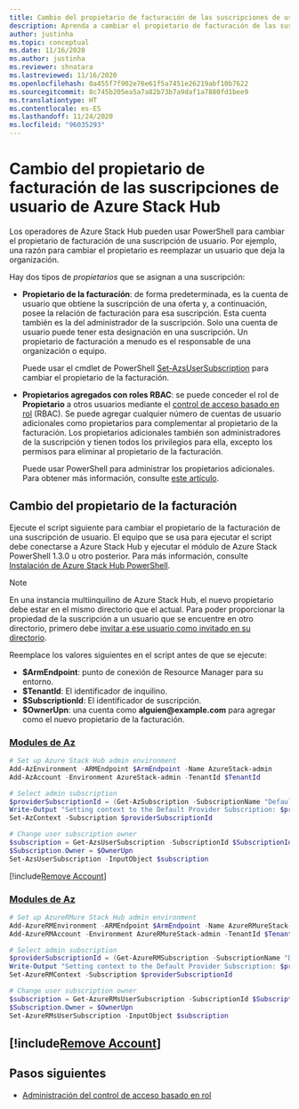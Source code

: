 ```yaml
---
title: Cambio del propietario de facturación de las suscripciones de usuario de Azure Stack Hub
description: Aprenda a cambiar el propietario de facturación de las suscripciones de usuario de Azure Stack Hub.
author: justinha
ms.topic: conceptual
ms.date: 11/16/2020
ms.author: justinha
ms.reviewer: shnatara
ms.lastreviewed: 11/16/2020
ms.openlocfilehash: 0a455f7f902e76e61f5a7451e26219abf10b7622
ms.sourcegitcommit: 8c745b205ea5a7a82b73b7a9daf1a7880fd1bee9
ms.translationtype: HT
ms.contentlocale: es-ES
ms.lasthandoff: 11/24/2020
ms.locfileid: "96035293"
---
```

# <a name="change-the-billing-owner-for-an-azure-stack-hub-user-subscription"></a>Cambio del propietario de facturación de las suscripciones de usuario de Azure Stack Hub

Los operadores de Azure Stack Hub pueden usar PowerShell para cambiar el propietario de facturación de una suscripción de usuario. Por ejemplo, una razón para cambiar el propietario es reemplazar un usuario que deja la organización.

Hay dos tipos de *propietarios* que se asignan a una suscripción:

- **Propietario de la facturación**: de forma predeterminada, es la cuenta de usuario que obtiene la suscripción de una oferta y, a continuación, posee la relación de facturación para esa suscripción. Esta cuenta también es la del administrador de la suscripción. Solo una cuenta de usuario puede tener esta designación en una suscripción. Un propietario de facturación a menudo es el responsable de una organización o equipo.

  Puede usar el cmdlet de PowerShell [Set-AzsUserSubscription](/powershell/module/azs.subscriptions.admin/set-azsusersubscription) para cambiar el propietario de la facturación.  

- **Propietarios agregados con roles RBAC**: se puede conceder el rol de **Propietario** a otros usuarios mediante el [control de acceso basado en rol](azure-stack-manage-permissions.md) (RBAC). Se puede agregar cualquier número de cuentas de usuario adicionales como propietarios para complementar al propietario de la facturación. Los propietarios adicionales también son administradores de la suscripción y tienen todos los privilegios para ella, excepto los permisos para eliminar al propietario de la facturación.

  Puede usar PowerShell para administrar los propietarios adicionales. Para obtener más información, consulte [este artículo](/azure/role-based-access-control/role-assignments-powershell).

## <a name="change-the-billing-owner"></a>Cambio del propietario de la facturación

Ejecute el script siguiente para cambiar el propietario de la facturación de una suscripción de usuario. El equipo que se usa para ejecutar el script debe conectarse a Azure Stack Hub y ejecutar el módulo de Azure Stack PowerShell 1.3.0 u otro posterior. Para más información, consulte [Instalación de Azure Stack Hub PowerShell](powershell-install-az-module.md).

>[!NOTE]
>En una instancia multiinquilino de Azure Stack Hub, el nuevo propietario debe estar en el mismo directorio que el actual. Para poder proporcionar la propiedad de la suscripción a un usuario que se encuentre en otro directorio, primero debe [invitar a ese usuario como invitado en su directorio](/azure/active-directory/b2b/add-users-administrator).

Reemplace los valores siguientes en el script antes de que se ejecute:

- **$ArmEndpoint**: punto de conexión de Resource Manager para su entorno.
- **$TenantId**: El identificador de inquilino.
- **$SubscriptionId**: El identificador de suscripción.
- **$OwnerUpn**: una cuenta como **alguien\@example.com** para agregar como el nuevo propietario de la facturación.

### <a name="az-modules"></a>[Modules de Az](#tab/az)

```powershell
# Set up Azure Stack Hub admin environment
Add-AzEnvironment -ARMEndpoint $ArmEndpoint -Name AzureStack-admin
Add-AzAccount -Environment AzureStack-admin -TenantId $TenantId

# Select admin subscription
$providerSubscriptionId = (Get-AzSubscription -SubscriptionName "Default Provider Subscription").Id
Write-Output "Setting context to the Default Provider Subscription: $providerSubscriptionId"
Set-AzContext -Subscription $providerSubscriptionId

# Change user subscription owner
$subscription = Get-AzsUserSubscription -SubscriptionId $SubscriptionId
$Subscription.Owner = $OwnerUpn
Set-AzsUserSubscription -InputObject $subscription
```

[!include[Remove Account](../includes/remove-account-az.md)]

### <a name="az-modules"></a>[Modules de Az](#tab/azurerm)

```powershell
# Set up AzureRMure Stack Hub admin environment
Add-AzureRMEnvironment -ARMEndpoint $ArmEndpoint -Name AzureRMureStack-admin
Add-AzureRMAccount -Environment AzureRMureStack-admin -TenantId $TenantId

# Select admin subscription
$providerSubscriptionId = (Get-AzureRMSubscription -SubscriptionName "Default Provider Subscription").Id
Write-Output "Setting context to the Default Provider Subscription: $providerSubscriptionId"
Set-AzureRMContext -Subscription $providerSubscriptionId

# Change user subscription owner
$subscription = Get-AzureRMsUserSubscription -SubscriptionId $SubscriptionId
$Subscription.Owner = $OwnerUpn
Set-AzureRMsUserSubscription -InputObject $subscription
```
[!include[Remove Account](../includes/remove-account-azurerm.md)]
---




## <a name="next-steps"></a>Pasos siguientes

- [Administración del control de acceso basado en rol](azure-stack-manage-permissions.md)
